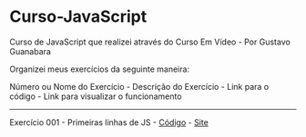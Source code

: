 # Curso-JavaScript
Curso de JavaScript que realizei através do Curso Em Vídeo - Por Gustavo Guanabara

Organizei meus exercícios da seguinte maneira:

Número ou Nome do Exercício - Descrição do Exercício - Link para o código - Link para visualizar o funcionamento

<hr>

<p>
Exercício 001 - Primeiras linhas de JS - <a href="https://github.com/WallissonDev/curso-javascript/blob/main/Aula04/ex001.html">Código</a> - <a href="https://wallissondev.github.io/curso-javascript/Aula04/ex001.html>" rel="next" target="_blank">Site</a>
</p>